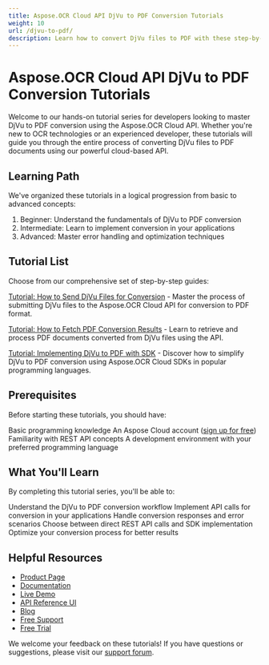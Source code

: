 ```yaml
---
title: Aspose.OCR Cloud API DjVu to PDF Conversion Tutorials
weight: 10
url: /djvu-to-pdf/
description: Learn how to convert DjVu files to PDF with these step-by-step tutorials for the Aspose.OCR Cloud API. Perfect for developers of all skill levels.
---
```


# Aspose.OCR Cloud API DjVu to PDF Conversion Tutorials

Welcome to our hands-on tutorial series for developers looking to master DjVu to PDF conversion using the Aspose.OCR Cloud API. Whether you're new to OCR technologies or an experienced developer, these tutorials will guide you through the entire process of converting DjVu files to PDF documents using our powerful cloud-based API.

## Learning Path

We've organized these tutorials in a logical progression from basic to advanced concepts:

1. Beginner: Understand the fundamentals of DjVu to PDF conversion
2. Intermediate: Learn to implement conversion in your applications
3. Advanced: Master error handling and optimization techniques

## Tutorial List

Choose from our comprehensive set of step-by-step guides:

[Tutorial: How to Send DjVu Files for Conversion](/djvu-to-pdf/send-for-conversion/) - Master the process of submitting DjVu files to the Aspose.OCR Cloud API for conversion to PDF format.

[Tutorial: How to Fetch PDF Conversion Results](/djvu-to-pdf/fetch-conversion-results/) - Learn to retrieve and process PDF documents converted from DjVu files using the API.

[Tutorial: Implementing DjVu to PDF with SDK](/djvu-to-pdf/sdk-implementation/) - Discover how to simplify DjVu to PDF conversion using Aspose.OCR Cloud SDKs in popular programming languages.

## Prerequisites

Before starting these tutorials, you should have:

Basic programming knowledge
An Aspose Cloud account ([sign up for free](https://dashboard.aspose.cloud/#/apps))
Familiarity with REST API concepts
A development environment with your preferred programming language

## What You'll Learn

By completing this tutorial series, you'll be able to:

Understand the DjVu to PDF conversion workflow
Implement API calls for conversion in your applications
Handle conversion responses and error scenarios
Choose between direct REST API calls and SDK implementation
Optimize your conversion process for better results


## Helpful Resources

- [Product Page](https://products.aspose.cloud/ocr/)
- [Documentation](https://docs.aspose.cloud/ocr/)
- [Live Demo](https://products.aspose.app/ocr/family)
- [API Reference UI](https://reference.aspose.cloud/ocr/)
- [Blog](https://blog.aspose.cloud/category/ocr/)
- [Free Support](https://forum.aspose.cloud/c/ocr/12/)
- [Free Trial](https://dashboard.aspose.cloud/#/apps)

We welcome your feedback on these tutorials! If you have questions or suggestions, please visit our [support forum](https://forum.aspose.cloud/c/ocr/12/).
